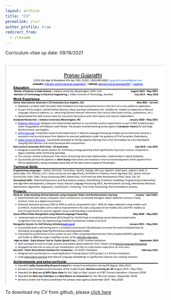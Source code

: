 ```yaml
---
layout: archive
title: "CV"
permalink: /cv/
author_profile: true
redirect_from:
  - /resume
---
```


Curriculum vitae up date: 09/18/2021

<br/><img src='/images/resume.png'>


To download my CV from github, please [click here](https://github.com/pranavdg1997/pranavdg1997.github.io/blob/master/files/Pranav_Gujarathi_Resume.pdf)
